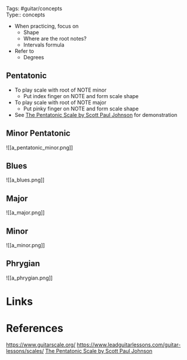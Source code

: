 Tags: #guitar/concepts  
Type:: concepts

- When practicing, focus on
	- Shape 
	- Where are the root notes?
	- Intervals formula
- Refer to
	- Degrees

## Pentatonic
- To play scale with root of NOTE minor
	- Put index finger on NOTE and form scale shape
- To play scale with root of NOTE major
	- Put pinky finger on NOTE and form scale shape
- See [The Pentatonic Scale by Scott Paul Johnson](https://www.youtube.com/watch?v=uuraAIKyPiQ) for demonstration

## Minor Pentatonic
![[a_pentatonic_minor.png]]

## Blues
![[a_blues.png]]


## Major

![[a_major.png]]

## Minor

![[a_minor.png]]

## Phrygian

![[a_phrygian.png]]

# Links

# References
https://www.guitarscale.org/
https://www.leadguitarlessons.com/guitar-lessons/scales/
[The Pentatonic Scale by Scott Paul Johnson](https://www.youtube.com/watch?v=uuraAIKyPiQ)